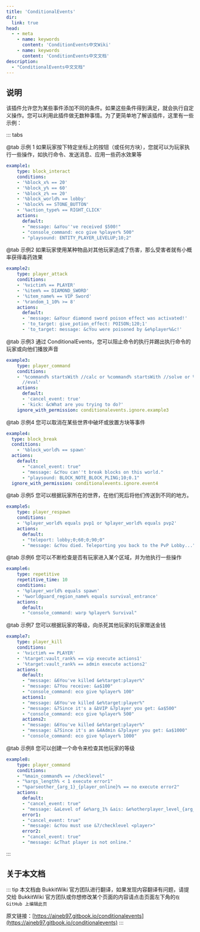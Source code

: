 ```yaml
---
title: 'ConditionalEvents'
dir:
  link: true
head:
  - - meta
    - name: keywords
      content: 'ConditionEvents中文Wiki'
    - name: keywords
      content: 'ConditionEvents中文文档'
description:
  - "ConditionalEvents中文文档"
---
```


<VPBanner
title="ConditionalEvents"
content="条件事件"
logo="https://raw.githubusercontent.com/BukkitWiki/Picture/main/pic/2024/82271.jpg"
:actions='[
        {
            text: "原帖",
            link:"https://www.spigotmc.org/resources/82271/",
        },
        {
            text: "原文档",
            link: "https://ajneb97.gitbook.io/conditionalevents",
            type: "default"
        },
        {
            text: "仓库",
            link: "https://github.com/Ajneb97/ConditionalEvents",
            type: "default",
        },
]'
/>


## 说明
该插件允许您为某些事件添加不同的条件。如果这些条件得到满足，就会执行自定义操作。您可以利用此插件做无数种事情。为了更简单地了解该插件，这里有一些示例：

::: tabs

@tab 示例 1
如果玩家按下特定坐标上的按钮（或任何方块），您就可以为玩家执行一些操作，如执行命令、发送消息、应用一些药水效果等
```yaml
example1:
    type: block_interact
    conditions:
    - '%block_x% == 20'
    - '%block_y% == 60'
    - '%block_z% == 20'
    - '%block_world% == lobby'
    - '%block% == STONE_BUTTON'
    - '%action_type% == RIGHT_CLICK'
    actions:
      default:
      - "message: &aYou''ve received $500!"
      - "console_command: eco give %player% 500"
      - "playsound: ENTITY_PLAYER_LEVELUP;10;2"
```
@tab 示例2
如果玩家使用某种物品对其他玩家造成了伤害，那么受害者就有小概率获得毒药效果
```yaml
example2:
    type: player_attack
    conditions:
    - '%victim% == PLAYER'
    - '%item% == DIAMOND_SWORD'
    - '%item_name% == VIP Sword'
    - '%random_1_10% >= 8'
    actions:
      default:
      - 'message: &aYour diamond sword poison effect was activated!'
      - 'to_target: give_potion_effect: POISON;120;1'
      - 'to_target: message: &cYou were poisoned by &e%player%&c!'
```
@tab 示例3
通过 ConditionalEvents，您可以阻止命令的执行并踢出执行命令的玩家或向他们播放声音
```yaml
example3:
    type: player_command
    conditions:
    - '%command% startsWith //calc or %command% startsWith //solve or %command% startsWith
      //eval'
    actions:
      default:
      - 'cancel_event: true'
      - 'kick: &cWhat are you trying to do?'
    ignore_with_permission: conditionalevents.ignore.example3
```
@tab 示例4
您可以取消在某些世界中破坏或放置方块等事件
```yaml
example4:
  type: block_break
  conditions:
    - '%block_world% == spawn'
  actions:
    default:
      - "cancel_event: true"
      - "message: &cYou can''t break blocks on this world."
      - "playsound: BLOCK_NOTE_BLOCK_PLING;10;0.1"
  ignore_with_permission: conditionalevents.ignore.event4
```
@tab 示例5
您可以根据玩家所在的世界，在他们死后将他们传送到不同的地方。
```yaml
example5:
    type: player_respawn
    conditions:
    - '%player_world% equals pvp1 or %player_world% equals pvp2'
    actions:
      default:
      - "teleport: lobby;0;60;0;90;0"
      - "message: &cYou died. Teleporting you back to the PvP Lobby..."
```

@tab 示例6
您可以不断检查是否有玩家进入某个区域，并为他执行一些操作
```yaml
example6:
    type: repetitive
    repetitive_time: 10
    conditions:
    - '%player_world% equals spawn'
    - '%worldguard_region_name% equals survival_entrance'
    actions:
      default:
      - "console_command: warp %player% Survival"
```

@tab 示例7
您可以根据玩家的等级，向杀死其他玩家的玩家赠送金钱
```yaml
example7:
    type: player_kill
    conditions:
    - '%victim% == PLAYER'
    - '%target:vault_rank% == vip execute actions1'
    - '%target:vault_rank% == admin execute actions2'
    actions:
      default:
      - "message: &6You've killed &e%target:player%"
      - "message: &7You receive: &a$100"
      - "console_command: eco give %player% 100"
      actions1:
      - "message: &6You've killed &e%target:player%"
      - "message: &7Since it's a &bVIP &7player you get: &a$500"
      - "console_command: eco give %player% 500"
      actions2:
      - "message: &6You've killed &e%target:player%"
      - "message: &7Since it's an &4Admin &7player you get: &a$1000"
      - "console_command: eco give %player% 1000"
```
@tab 示例8
您可以创建一个命令来检查其他玩家的等级
```yaml
example8:
    type: player_command
    conditions:
    - "%main_command% == /checklevel"
    - "%args_length% < 1 execute error1"
    - "%parseother_{arg_1}_{player_online}% == no execute error2"
    actions:
      default:
      - "cancel_event: true"
      - "message: &aLevel of &e%arg_1% &ais: &e%otherplayer_level_{arg_1}%"
      error1:
      - "cancel_event: true"
      - "message: &cYou must use &7/checklevel <player>"
      error2:
      - "cancel_event: true"
      - "message: &cThat player is not online."
```

:::


## 关于本文档
::: tip
本文档由 BukkitWiki 官方团队进行翻译，如果发现内容翻译有问题，请提交给 BukkitWiki 官方团队或你想修改某个页面的内容请点击页面左下角的`在 GitHub 上编辑此页`

原文链接：[https://ajneb97.gitbook.io/conditionalevents](https://ajneb97.gitbook.io/conditionalevents)
:::

